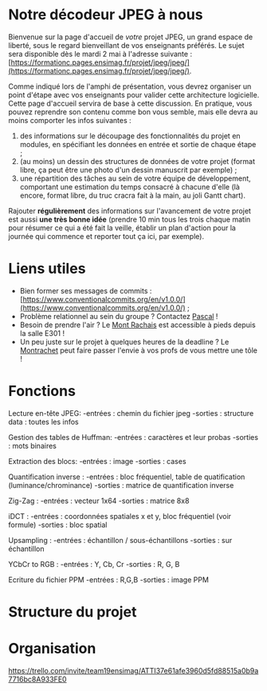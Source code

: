# Notre décodeur JPEG à nous

Bienvenue sur la page d'accueil de _votre_ projet JPEG, un grand espace de liberté, sous le regard bienveillant de vos enseignants préférés.
Le sujet sera disponible dès le mardi 2 mai à l'adresse suivante : [https://formationc.pages.ensimag.fr/projet/jpeg/jpeg/](https://formationc.pages.ensimag.fr/projet/jpeg/jpeg/).

Comme indiqué lors de l'amphi de présentation, vous devrez organiser un point d'étape avec vos enseignants pour valider cette architecture logicielle.
Cette page d'accueil servira de base à cette discussion. En pratique, vous pouvez reprendre son contenu comme bon vous semble, mais elle devra au moins comporter les infos suivantes :

1. des informations sur le découpage des fonctionnalités du projet en modules, en spécifiant les données en entrée et sortie de chaque étape ;
2. (au moins) un dessin des structures de données de votre projet (format libre, ça peut être une photo d'un dessin manuscrit par exemple) ;
3. une répartition des tâches au sein de votre équipe de développement, comportant une estimation du temps consacré à chacune d'elle (là encore, format libre, du truc cracra fait à la main, au joli Gantt chart).

Rajouter **régulièrement** des informations sur l'avancement de votre projet est aussi **une très bonne idée** (prendre 10 min tous les trois chaque matin pour résumer ce qui a été fait la veille, établir un plan d'action pour la journée qui commence et reporter tout ça ici, par exemple).

# Liens utiles

- Bien former ses messages de commits : [https://www.conventionalcommits.org/en/v1.0.0/](https://www.conventionalcommits.org/en/v1.0.0/) ;
- Problème relationnel au sein du groupe ? Contactez [Pascal](https://fr.wikipedia.org/wiki/Pascal,_le_grand_fr%C3%A8re) !
- Besoin de prendre l'air ? Le [Mont Rachais](https://fr.wikipedia.org/wiki/Mont_Rachais) est accessible à pieds depuis la salle E301 !
- Un peu juste sur le projet à quelques heures de la deadline ? Le [Montrachet](https://www.vinatis.com/achat-vin-puligny-montrachet) peut faire passer l'envie à vos profs de vous mettre une tôle !


# Fonctions

Lecture en-tête JPEG:
-entrées : chemin du fichier jpeg
-sorties : structure data : toutes les infos

Gestion des tables de Huffman:
-entrées : caractères et leur probas
-sorties : mots binaires

Extraction des blocs:
-entrées : image
-sorties : cases

Quantification inverse :
-entrées : bloc fréquentiel, table de quatification (luminance/chrominance)
-sorties : matrice de quantification inverse

Zig-Zag :
-entrées : vecteur 1x64
-sorties : matrice 8x8

iDCT :
-entrées : coordonnées spatiales x et y, bloc fréquentiel (voir formule)
-sorties : bloc spatial

Upsampling :
-entrées : échantillon / sous-échantillons
-sorties : sur échantillon

YCbCr to RGB : 
-entrées : Y, Cb, Cr
-sorties : R, G, B


Ecriture du fichier PPM
-entrées : R,G,B
-sorties : image PPM

# Structure du projet





# Organisation
https://trello.com/invite/team19ensimag/ATTI37e61afe3960d5fd88515a0b9a7716bc8A933FE0

